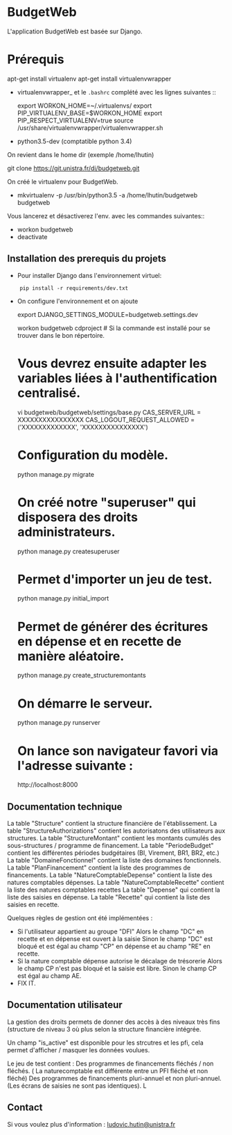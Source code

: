 BudgetWeb
========================

L'application BudgetWeb est basée sur Django.


Prérequis
===================

  apt-get install virtualenv
  apt-get install virtualenvwrapper
  
  * virtualenvwrapper_ et le ``.bashrc`` complété avec les lignes suivantes ::

	export WORKON_HOME=~/.virtualenvs/
	export PIP_VIRTUALENV_BASE=$WORKON_HOME
	export PIP_RESPECT_VIRTUALENV=true
	source /usr/share/virtualenvwrapper/virtualenvwrapper.sh
	
  * python3.5-dev (comptatible python 3.4)
  
On revient dans le home dir (exemple /home/lhutin)

  git clone https://git.unistra.fr/di/budgetweb.git
  
On créé le virtualenv pour BudgetWeb.

  * mkvirtualenv -p /usr/bin/python3.5 -a /home/lhutin/budgetweb budgetweb
  
Vous lancerez et désactiverez l'env. avec les commandes suivantes::

  * workon budgetweb
  * deactivate
  
  
Installation des prerequis du projets
-------------------------------------

* Pour installer Django dans l'environnement virtuel:
```
    pip install -r requirements/dev.txt
```
* On configure l'environnement et on ajoute 

    export DJANGO_SETTINGS_MODULE=budgetweb.settings.dev
    
    workon budgetweb
    cdproject # Si la commande est installé pour se trouver dans le bon répertoire.

    # Vous devrez ensuite adapter les variables liées à l'authentification centralisé.
    vi budgetweb/budgetweb/settings/base.py 
    CAS_SERVER_URL = XXXXXXXXXXXXXXXX
    CAS_LOGOUT_REQUEST_ALLOWED = ('XXXXXXXXXXXXX', 'XXXXXXXXXXXXXXX')
    
    # Configuration du modèle.
    python manage.py migrate
    
    # On créé notre "superuser" qui disposera des droits administrateurs.
    python manage.py createsuperuser
    
    # Permet d'importer un jeu de test.
    python manage.py initial_import
    
    # Permet de générer des écritures en dépense et en recette de manière aléatoire.
    python manage.py create_structuremontants
    
    # On démarre le serveur.
    python manage.py runserver
    
    # On lance son navigateur favori via l'adresse suivante :
    http://localhost:8000
   
Documentation technique
-----------------------

La table "Structure" contient la structure financière de l'établissement.
La table "StructureAuthorizations" contient les autorisatons des utilisateurs aux structures.
La table "StructureMontant" contient les montants cumulés des sous-structures / programme de financement.
La table "PeriodeBudget" contient les différentes périodes budgétaires (BI, Virement, BR1, BR2, etc.)
La table "DomaineFonctionnel" contient la liste des domaines fonctionnels.
La table "PlanFinancement" contient la liste des programmes de financements.
La table "NatureComptableDepense" contient la liste des natures comptables dépenses.
La table "NatureComptableRecette" contient la liste des natures comptables recettes
La table "Depense" qui contient la liste des saisies en dépense.
La table "Recette" qui contient la liste des saisies en recette.

Quelques règles de gestion ont été implémentées :
  * Si l'utilisateur appartient au groupe "DFI"
        Alors le champ "DC" en recette et en dépense est ouvert à la saisie
        Sinon le champ "DC" est bloqué et est égal au champ "CP" en dépense et au champ "RE" en recette.
  * Si la nature comptable dépense autorise le décalage de trésorerie
        Alors le champ CP n'est pas bloqué et la saisie est libre.
        Sinon le champ CP est égal au champ AE.
  * FIX IT.

Documentation utilisateur
-------------------------

La gestion des droits permets de donner des accès à des niveaux très fins (structure de niveau 3 où plus selon la structure financière intégrée.

Un champ "is_active" est disponible pour les strcutres et les pfi, cela permet d'afficher / masquer les données voulues.

Le jeu de test contient :
    Des programmes de financements fléchés / non fléchés. ( La naturecomptable est différente entre un PFI fléché et non fléché)
    Des programmes de financements pluri-annuel et non pluri-annuel. (Les écrans de saisies ne sont pas identiques).
L

Contact
-------

Si vous voulez plus d'information : ludovic.hutin@unistra.fr
